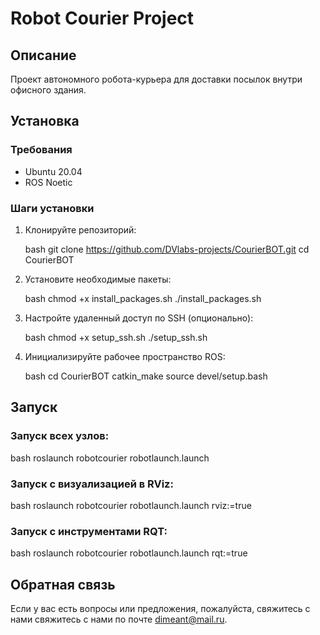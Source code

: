 # Robot Courier Project

## Описание

Проект автономного робота-курьера для доставки посылок внутри офисного здания.

## Установка

### Требования

- Ubuntu 20.04
- ROS Noetic

### Шаги установки

1. Клонируйте репозиторий:

   bash
   git clone https://github.com/DVlabs-projects/CourierBOT.git
   cd CourierBOT
   
2. Установите необходимые пакеты:

   bash
   chmod +x install_packages.sh
   ./install_packages.sh
   
3. Настройте удаленный доступ по SSH (опционально):

   bash
   chmod +x setup_ssh.sh
   ./setup_ssh.sh
   
4. Инициализируйте рабочее пространство ROS:

   bash
   cd CourierBOT
   catkin_make
   source devel/setup.bash
   
## Запуск


### Запуск всех узлов:

bash
roslaunch robotcourier robotlaunch.launch

### Запуск с визуализацией в RViz:

bash
roslaunch robotcourier robotlaunch.launch rviz:=true

### Запуск с инструментами RQT:

bash
roslaunch robotcourier robotlaunch.launch rqt:=true

## Обратная связь

Если у вас есть вопросы или предложения, пожалуйста, свяжитесь с нами свяжитесь с нами по почте [dimeant@mail.ru](mailto:dimeant@mail.ru).


